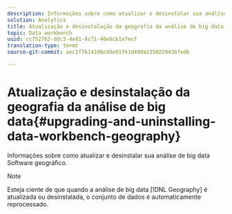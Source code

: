 ```yaml
---
description: Informações sobre como atualizar e desinstalar sua análise de big data Software geográfico.
solution: Analytics
title: Atualização e desinstalação da geografia da análise de big data
topic: Data workbench
uuid: cc752762-ddc3-4e81-8c71-40e6cb1e7ecf
translation-type: tm+mt
source-git-commit: aec1f7b14198cdde91f61d490a235022943bfedb

---
```



# Atualização e desinstalação da geografia da análise de big data{#upgrading-and-uninstalling-data-workbench-geography}

Informações sobre como atualizar e desinstalar sua análise de big data Software geográfico.

>[!NOTE]
>
>Esteja ciente de que quando a análise de big data [!DNL Geography] é atualizada ou desinstalada, o conjunto de dados é automaticamente reprocessado.

